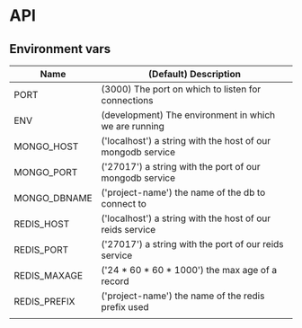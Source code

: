 # API
## Environment vars
| Name  | (Default) Description  |
|---|---|
| PORT  | (3000) The port on which to listen for connections  |
| ENV  | (development) The environment in which we are running  |
| MONGO_HOST  | ('localhost') a string with the host of our mongodb service  |
| MONGO_PORT  | ('27017') a string with the port of our mongodb service  |
| MONGO_DBNAME  | ('project-name') the name of the db to connect to  |
| REDIS_HOST  | ('localhost') a string with the host of our reids service  |
| REDIS_PORT  | ('27017') a string with the port of our reids service  |
| REDIS_MAXAGE  | ('24 * 60 * 60 * 1000') the max age of a record  |
| REDIS_PREFIX  | ('project-name') the name of the redis prefix used |
|   |   |

